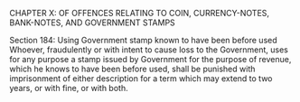 CHAPTER X: OF OFFENCES RELATING TO COIN, CURRENCY-NOTES, BANK-NOTES, AND GOVERNMENT STAMPS

Section 184: Using Government stamp known to have been before used
Whoever, fraudulently or with intent to cause loss to the Government, uses for any purpose a stamp issued by Government for the purpose of revenue, which he knows to have been before used, shall be punished with imprisonment of either description for a term which may extend to two years, or with fine, or with both.

